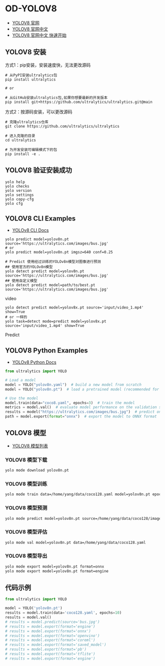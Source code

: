 # OD-YOLOV8

* [YOLOV8 官网](https://docs.ultralytics.com/zh)
* [YOLOV8 官网中文](https://docs.ultralytics.com/zh)
* [YOLOV8 官网中文 快速开始](https://docs.ultralytics.com/zh/quickstart/)

## YOLOV8 安装

方式1：pip安装，安装速度快，无法更改源码

```shell
# 从PyPI安装ultralytics包
pip install ultralytics

# or

# 从GitHub安装ultralytics包,如果你想要最新的开发版本
pip install git+https://github.com/ultralytics/ultralytics.git@main
```

方式2：按源码安装，可以更改源码

```shell
# 克隆ultralytics仓库
git clone https://github.com/ultralytics/ultralytics
 
# 进入克隆的目录
cd ultralytics
 
# 为开发安装可编辑模式下的包
pip install -e .
```

## YOLOV8 验证安装成功

```shell
yolo help
yolo checks
yolo version
yolo settings
yolo copy-cfg
yolo cfg
```

## YOLOV8 CLI Examples

- [YOLOv8 CLI Docs](https://docs.ultralytics.com/usage/cli)

```shell
yolo predict model=yolov8n.pt source='https://ultralytics.com/images/bus.jpg'
# or
yolo predict model=yolov8n.pt imgsz=640 conf=0.25

# Predict 使用经过训练的YOLOv8n模型对图像进行预测
## 使用官方的YOLOv8n模型
yolo detect predict model=yolov8n.pt source='https://ultralytics.com/images/bus.jpg'
## 使用自定义模型
yolo detect predict model=path/to/best.pt source='https://ultralytics.com/images/bus.jpg'
```

video

```shell
yolo detect predict model=yolov8x.pt source='input/video_1.mp4' show=True
# or 一样的
yolo task=detect mode=predict model=yolov8x.pt source='input/video_1.mp4' show=True
```

Predict

## YOLOV8 Python Examples

- [YOLOv8 Python Docs](https://docs.ultralytics.com/usage/python)

```python
from ultralytics import YOLO

# Load a model
model = YOLO("yolov8n.yaml")  # build a new model from scratch
model = YOLO("yolov8n.pt")  # load a pretrained model (recommended for training)

# Use the model
model.train(data="coco8.yaml", epochs=3)  # train the model
metrics = model.val()  # evaluate model performance on the validation set
results = model("https://ultralytics.com/images/bus.jpg")  # predict on an image
path = model.export(format="onnx")  # export the model to ONNX format
```

## YOLOV8 模型

- [YOLOV8 模型列表](https://github.com/ultralytics/ultralytics/tree/main/ultralytics/models)

### YOLOV8 模型下载

```bash
yolo mode download yolov8n.pt
```

### YOLOV8 模型训练

```bash
yolo mode train data=/home/yang/data/coco128.yaml model=yolov8n.pt epochs=10
```

### YOLOV8 模型预测

```bash
yolo mode predict model=yolov8n.pt source=/home/yang/data/coco128/image/train/
```

### YOLOV8 模型评估

```bash
yolo mode val model=yolov8n.pt data=/home/yang/data/coco128.yaml
```

### YOLOV8 模型导出

```bash
yolo mode export model=yolov8n.pt format=onnx
yolo mode export model=yolov8n.pt format=engine
```

## 代码示例

```python
from ultralytics import YOLO

model = YOLO('yolov8n.pt')
results = model.train(data='coco128.yaml', epochs=10)
results = model.val()
# results = model.predict(source='bus.jpg')
# results = model.export(format='engine')
# results = model.export(format='onnx')
# results = model.export(format='openvino')
# results = model.export(format='coreml')
# results = model.export(format='saved_model')
# results = model.export(format='pb')
# results = model.export(format='tflite')
# results = model.export(format='engine')
```

